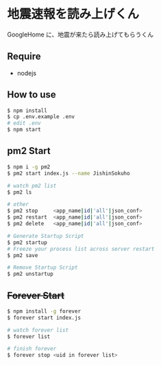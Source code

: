# 地震速報を読み上げくん

GoogleHome に、地震が来たら読み上げてもらうくん

## Require

- nodejs

## How to use

```bash
$ npm install
$ cp .env.example .env
# edit .env
$ npm start
```

## pm2 Start

```bash
$ npm i -g pm2
$ pm2 start index.js --name JishinSokuho

# watch pm2 list
$ pm2 ls

# other
$ pm2 stop     <app_name|id|'all'|json_conf>
$ pm2 restart  <app_name|id|'all'|json_conf>
$ pm2 delete   <app_name|id|'all'|json_conf>

# Generate Startup Script
$ pm2 startup
# Freeze your process list across server restart
$ pm2 save

# Remove Startup Script
$ pm2 unstartup
```

## ~~Forever Start~~

```bash
$ npm install -g forever
$ forever start index.js

# watch forever list
$ forever list

# finish forever
$ forever stop <uid in forever list>
```
